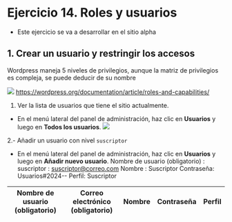 
# Ejercicio 14. Roles y usuarios
- Este ejercicio se va a desarrollar en el sitio alpha

## 1. Crear un usuario y restringir los accesos
Wordpress maneja 5 niveles de privilegios, aunque la matriz de privilegios es compleja, se puede deducir de su nombre

![](https://i.imgur.com/Ha7kkUM.png)
https://wordpress.org/documentation/article/roles-and-capabilities/

1. Ver la lista de usuarios que tiene el sitio actualmente.
- En el menú lateral  del panel de administración, haz clic en **Usuarios** y luego en **Todos los usuarios**.
![](https://i.imgur.com/nLVp5FF.png)

2.- Añadir un usuario con nivel `suscriptor`
- En el menú lateral  del panel de administración, haz clic en **Usuarios** y luego en **Añadir nuevo usuario**.
Nombre de usuario (obligatorio) : suscriptor
 : suscriptor@correo.com
Nombre : Suscriptor
Contraseña: Usuarios#2024--
Perfil: Suscriptor

| Nombre de usuario (obligatorio) 	| Correo electrónico  (obligatorio) | Nombre | Contraseña | Perfil |
|--|--|--|--|--|





<!--stackedit_data:
eyJoaXN0b3J5IjpbMTQzOTI4NTg2OSwtOTE4NTU3NDBdfQ==
-->